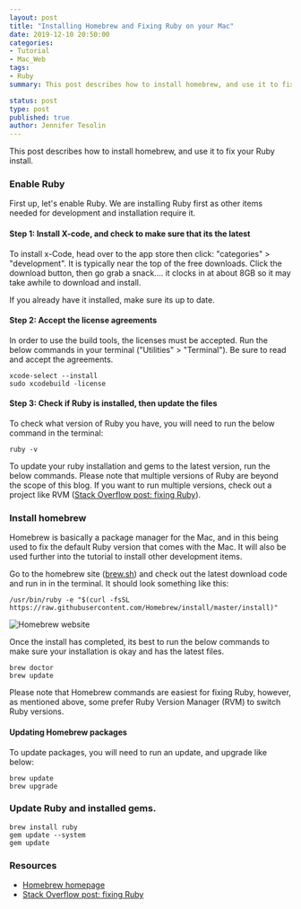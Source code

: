```yaml
---
layout: post
title: "Installing Homebrew and Fixing Ruby on your Mac"
date: 2019-12-10 20:50:00
categories:
- Tutorial
- Mac_Web
tags:
- Ruby
summary: This post describes how to install homebrew, and use it to fix your Ruby install

status: post
type: post
published: true
author: Jennifer Tesolin
---
```

<p>
	This post describes how to install homebrew, and use it to fix your Ruby install. <!--more-->
</p>

<h3>Enable Ruby</h3>

<p>
	First up, let's enable Ruby. We are installing Ruby first as other items needed for development and installation require it.
</p>

<h4>Step 1: Install X-code, and check to make sure that its the latest</h4>

<p>
	To install x-Code, head over to the app store then click: "categories" > "development". It is typically near the top of the free downloads. Click the download button, then go grab a snack.... it clocks in at about 8GB so it may take awhile to download and install.
</p>

<p>
	If you already have it installed, make sure its up to date.
</p>

<h4>Step 2: Accept the license agreements</h4>

<p>
	In order to use the build tools, the licenses must be accepted. Run the below commands in your terminal ("Utilities" > "Terminal"). Be sure to read and accept the agreements.
</p>

<pre><code>xcode-select --install<br>sudo xcodebuild -license</code></pre>

<h4>Step 3: Check if Ruby is installed, then update the files</h4>

<p>
	To check what version of Ruby you have, you will need to run the below command in the terminal:
</p>

<pre><code>ruby -v</code></pre>

<p>
	To update your ruby installation and gems to the latest version, run the below commands. Please note that multiple versions of Ruby are beyond the scope of this blog. If you want to run multiple versions, check out a project like RVM (<a href="https://stackoverflow.com/a/58316584" target="_blank" rel="nofollow noreferrer noopener">Stack Overflow post: fixing Ruby</a>).
</p>

<h3>Install homebrew</h3>

<p>
	Homebrew is basically a package manager for the Mac, and in this being used to fix the default Ruby version that comes with the Mac. It will also be used further into the tutorial to install other development items.
</p>

<p>
	Go to the homebrew site (<a href="https://brew.sh/" rel="nofollow noreferrer noopener">brew.sh</a>) and check out the latest download code and run in in the terminal. It should look something like this:
</p>

<pre><code>/usr/bin/ruby -e "$(curl -fsSL https://raw.githubusercontent.com/Homebrew/install/master/install)"</code></pre>

<img src="https://jenntesolin.nyc3.digitaloceanspaces.com/blog/homebrew-site.jpg" alt="Homebrew website" />

<p>
	Once the install has completed, its best to run the below commands to make sure your installation is okay and has the latest files.
</p>

<pre><code>brew doctor<br>brew update</code></pre>

<p>
	Please note that Homebrew commands are easiest for fixing Ruby, however, as mentioned above, some prefer Ruby Version Manager (RVM) to switch Ruby versions.
</p>

<h4>Updating Homebrew packages</h4>

<p>
	To update packages, you will need to run an update, and upgrade like below:
</p>

<pre><code>brew update<br />brew upgrade</code></pre>

<h3>Update Ruby and installed gems.</h3>

<pre><code>brew install ruby<br>gem update --system<br>gem update</code></pre>

<h3>Resources</h3>
<ul>
	<li>
		<a href="https://brew.sh/" target="_blank" rel="nofollow noreferrer noopener">Homebrew homepage</a>
	</li>
	<li><a href="https://stackoverflow.com/a/58316584" target="_blank" rel="nofollow noreferrer noopener">Stack Overflow post: fixing Ruby</a></li>
</ul>
